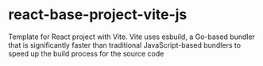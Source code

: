 # react-base-project-vite-js
Template for React project with Vite. Vite uses esbuild, a Go-based bundler that is significantly faster than traditional JavaScript-based bundlers to speed up the build process for the source code
